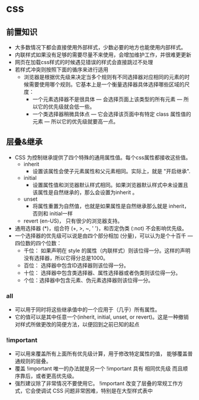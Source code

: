 # css
## 前置知识
+ 大多数情况下都会直接使用外部样式，少数必要的地方也能使用内部样式。
+ 内联样式如果没有足够的需要尽量不来使用，会增加维护工作，并很难更更新
+ 网页在加载css样式的时候遇见错误的样式会直接跳过不处理
+ 若样式冲突则按照下面的循序来进行适用
    + 浏览器是根据优先级来决定当多个规则有不同选择器对应相同的元素的时候需要使用哪个规则。它基本上是一个衡量选择器具体选择哪些区域的尺度：
        + 一个元素选择器不是很具体 — 会选择页面上该类型的所有元素 — 所以它的优先级就会低一些。
        + 一个类选择器稍微具体点 — 它会选择该页面中有特定 class 属性值的元素 — 所以它的优先级就要高一点。

##  层叠&继承
+ CSS 为控制继承提供了四个特殊的通用属性值。每个css属性都接收这些值。
    + inherit
        + 设置该属性会使子元素属性和父元素相同。实际上，就是 "开启继承".
    + initial
        + 设置属性值和浏览器默认样式相同。如果浏览器默认样式中未设置且该属性是自然继承的，那么会设置为inherit 。
    + unset
        + 将属性重置为自然值，也就是如果属性是自然继承那么就是 inherit，否则和 initial一样
    + revert (en-US)， 只有很少的浏览器支持。
+ 通用选择器 (*)，组合符 (+, >, ~, ' ')，和否定伪类 (:not) 不会影响优先级。
+ 一个选择器的优先级可以说是由四个部分相加 (分量)，可以认为是个十百千 — 四位数的四个位数：
    + 千位： 如果声明在 style 的属性（内联样式）则该位得一分。这样的声明没有选择器，所以它得分总是1000。
    + 百位： 选择器中包含ID选择器则该位得一分。
    + 十位： 选择器中包含类选择器、属性选择器或者伪类则该位得一分。
    + 个位：选择器中包含元素、伪元素选择器则该位得一分。
### all
+ 可以用于同时将这些继承值中的一个应用于（几乎）所有属性。
+ 它的值可以是其中任意一个(inherit, initial, unset, or revert)。这是一种撤销对样式所做更改的简便方法，以便回到之前已知的起点
### !important
+ 可以用来覆盖所有上面所有优先级计算，用于修改特定属性的值， 能够覆盖普通规则的层叠。
+ 覆盖 !important 唯一的办法就是另一个 !important 具有 相同优先级 而且顺序靠后，或者更高优先级。
+ 强烈建议除了非常情况不要使用它。 !important 改变了层叠的常规工作方式，它会使调试 CSS 问题非常困难，特别是在大型样式表中
